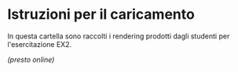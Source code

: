 # Istruzioni per il caricamento

In questa cartella sono raccolti i rendering prodotti dagli studenti per l'esercitazione
EX2.

*(presto online)*
